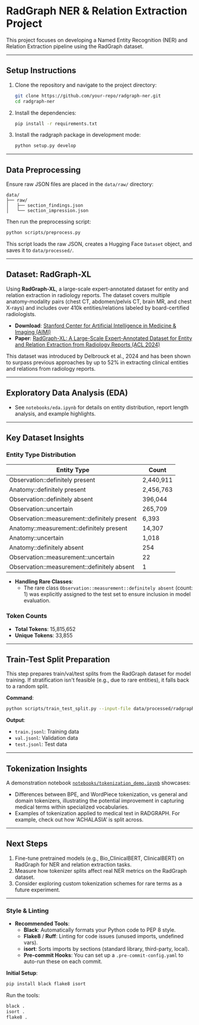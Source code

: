 # RadGraph NER & Relation Extraction Project

This project focuses on developing a Named Entity Recognition (NER) and Relation Extraction pipeline using the RadGraph dataset.

---

## Setup Instructions

1. Clone the repository and navigate to the project directory:
   ```bash
   git clone https://github.com/your-repo/radgraph-ner.git
   cd radgraph-ner
   ```

2. Install the dependencies:
   ```bash
   pip install -r requirements.txt
   ```

3. Install the radgraph package in development mode:
   ```bash
   python setup.py develop
   ```

---

## Data Preprocessing

Ensure raw JSON files are placed in the `data/raw/` directory:

```plaintext
data/
├── raw/
│   ├── section_findings.json
│   └── section_impression.json
```

Then run the preprocessing script:
```bash
python scripts/preprocess.py
```

This script loads the raw JSON, creates a Hugging Face `Dataset` object, and saves it to `data/processed/`.

---

## Dataset: RadGraph-XL

Using **RadGraph-XL**, a large-scale expert-annotated dataset for entity and relation extraction in radiology reports. The dataset covers multiple anatomy-modality pairs (chest CT, abdomen/pelvis CT, brain MR, and chest X-rays) and includes over 410k entities/relations labeled by board-certified radiologists.

- **Download**: [Stanford Center for Artificial Intelligence in Medicine & Imaging (AIMI)](https://stanfordaimi.azurewebsites.net/datasets/5158c524-d3ab-4e02-96e9-6ee9efc110a1)
- **Paper**: [RadGraph-XL: A Large-Scale Expert-Annotated Dataset for Entity and Relation Extraction from Radiology Reports (ACL 2024)](https://aclanthology.org/2024.findings-acl.765)

This dataset was introduced by Delbrouck et al., 2024 and has been shown to surpass previous approaches by up to 52% in extracting clinical entities and relations from radiology reports.

---

## Exploratory Data Analysis (EDA)

- See `notebooks/eda.ipynb` for details on entity distribution, report length analysis, and example highlights.

---

## Key Dataset Insights

### **Entity Type Distribution**
| **Entity Type**                             | **Count**     |
|---------------------------------------------|---------------|
| Observation::definitely present             | 2,440,911     |
| Anatomy::definitely present                 | 2,456,763     |
| Observation::definitely absent              | 396,044       |
| Observation::uncertain                      | 265,709       |
| Observation::measurement::definitely present| 6,393         |
| Anatomy::measurement::definitely present    | 14,307        |
| Anatomy::uncertain                          | 1,018         |
| Anatomy::definitely absent                  | 254           |
| Observation::measurement::uncertain         | 22            |
| Observation::measurement::definitely absent | 1             |

- **Handling Rare Classes**:
  - The rare class `Observation::measurement::definitely absent` (count: 1) was explicitly assigned to the test set to ensure inclusion in model evaluation.

### **Token Counts**
- **Total Tokens**: 15,815,652
- **Unique Tokens**: 33,855

---

## Train-Test Split Preparation

This step prepares train/val/test splits from the RadGraph dataset for model training. If stratification isn't feasible (e.g., due to rare entities), it falls back to a random split.

**Command**:
```bash
python scripts/train_test_split.py --input-file data/processed/radgraph.jsonl --output-dir data/splits --stratify
```

**Output**:
- `train.jsonl`: Training data
- `val.jsonl`: Validation data
- `test.jsonl`: Test data

---

## Tokenization Insights

A demonstration notebook [`notebooks/tokenization_demo.ipynb`](notebooks/tokenization_demo.ipynb) showcases:
- Differences between BPE, and WordPiece tokenization, vs general and domain tokenizers, illustrating the potential improvement in capturing medical terms within specialized vocabularies.
- Examples of tokenization applied to medical text in RADGRAPH.  For example, check out how ‘ACHALASIA’ is split across.
---

## Next Steps

1. Fine-tune pretrained models (e.g., Bio_ClinicalBERT, ClinicalBERT) on RadGraph for NER and relation extraction tasks.
2. Measure how tokenizer splits affect real NER metrics on the RadGraph dataset.
3. Consider exploring custom tokenization schemes for rare terms as a future experiment.

---

### **Style & Linting**

- **Recommended Tools**:
  - **Black**: Automatically formats your Python code to PEP 8 style.
  - **Flake8** / **Ruff**: Linting for code issues (unused imports, undefined vars).
  - **isort**: Sorts imports by sections (standard library, third-party, local).
  - **Pre-commit Hooks**: You can set up a `.pre-commit-config.yaml` to auto-run these on each commit.

**Initial Setup**:
```bash
pip install black flake8 isort
```

Run the tools:
```bash
black .
isort .
flake8 .
```